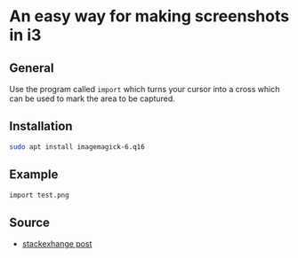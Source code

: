 # An easy way for making screenshots in i3

## General
Use the program called ```import``` which turns your cursor into a cross which can be used to mark the area to be captured. 

## Installation

```bash
sudo apt install imagemagick-6.q16
```

## Example


```bash
import test.png
```

## Source 

- [stackexhange post](https://unix.stackexchange.com/questions/233345/how-can-i-easily-make-screenshots-of-screen-regions-on-arch-linux-with-i3-wm)

